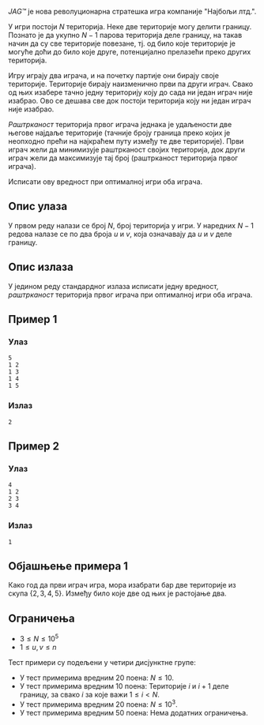 ﻿
_JAG™_ је нова револуционарна стратешка игра компаније "Најбољи лтд.".


У игри постоји $N$ територија. Неке две територије могу делити границу. Познато је да укупно $N-1$ парова територија деле границу, на такав начин да су све територије повезане, тј. од било које територије је могуће доћи до било које друге, потенцијално прелазећи преко других територија.


Игру играју два играча, и на почетку партије они бирају своје територије. Територије бирају наизменично први па други играч. Свако од њих изабере тачно једну територију коју до сада ни један играч није изабрао. Ово се дешава све док постоји територија коју ни један играч није изабрао.

*Раштрканост* територија првог играча једнака је удаљености две његове најдаље територије (тачније броју граница преко којих је неопходно прећи на најкраћем путу између те две територије). Први играч жели да минимизује раштрканост својих територија, док други играч жели да максимизује тај број (раштрканост територија првог играча).


Исписати ову вредност при оптималној игри оба играча.


## Опис улаза

У првом реду налази се број $N$, број територија у игри.
У наредних $N-1$ редова налазе се по два броја $u$ и $v$, која означавају да $u$ и $v$ деле границу.

## Опис излаза

У једином реду стандардног излаза исписати једну вредност, *раштрканост* територија првог играча при оптималној игри оба играча.

## Пример 1

### Улаз

~~~
5
1 2
1 3
1 4
1 5
~~~

### Излаз

~~~
2
~~~

## Пример 2

### Улаз

~~~
4
1 2
2 3
3 4
~~~

### Излаз

~~~
1
~~~

## Објашњење примера 1
Како год да први играч игра, мора изабрати бар две територије из скупа $\{2,3,4,5\}$. Између било које две од њих је растојање два.

## Ограничења
* $3 \leq N \leq 10^{5}$
* $1 \leq u, v \leq n$

Тест примери су подељени у четири дисјунктне групе:

* У тест примерима вредним 20 поена: $N \leq 10$.
* У тест примерима вредним 10 поена: Територије $i$ и $i+1$ деле границу, за свако $i$ за које важи $1 \leq i < N$.
* У тест примерима вредним 20 поена: $N \leq 10^3$.
* У тест примерима вредним 50 поена: Нема додатних ограничења.
